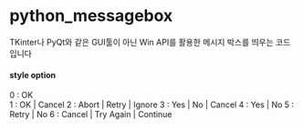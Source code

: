 # python_messagebox

TKinter나 PyQt와 같은 GUI툴이 아닌 Win API를 활용한 메시지 박스를 띄우는 코드입니다

#### style option
0 : OK  
1 : OK | Cancel
2 : Abort | Retry | Ignore
3 : Yes | No | Cancel
4 : Yes | No
5 : Retry | No 
6 : Cancel | Try Again | Continue
